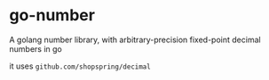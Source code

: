 # go-number
A golang number library, with arbitrary-precision fixed-point decimal numbers in go

it uses `github.com/shopspring/decimal`
